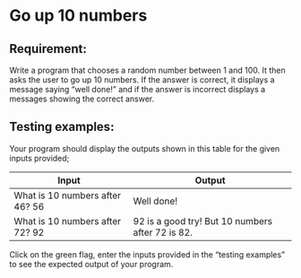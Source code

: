 # Go up 10 numbers

## Requirement:

Write a program that chooses a random number between 1 and 100.
It then asks the user to go up 10 numbers.
If the answer is correct, it displays a message saying “well done!” and if the answer is incorrect displays a messages showing the correct answer.

## Testing examples:

Your program should display the outputs shown in this table for the given inputs provided;

| Input                           | Output                                           |
| ------------------------------- | ------------------------------------------------ |
| What is 10 numbers after 46? 56 | Well done!                                       |
| What is 10 numbers after 72? 92 | 92 is a good try! But 10 numbers after 72 is 82. |

Click on the green flag, enter the inputs provided in the “testing examples” to see the expected output of your program.
